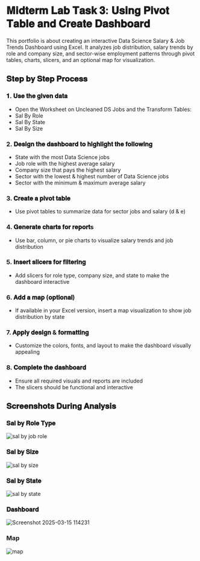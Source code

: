 # 𝐌𝐢𝐝𝐭𝐞𝐫𝐦 𝐋𝐚𝐛 𝐓𝐚𝐬𝐤 𝟑: 𝐔𝐬𝐢𝐧𝐠 𝐏𝐢𝐯𝐨𝐭 𝐓𝐚𝐛𝐥𝐞 𝐚𝐧𝐝 𝐂𝐫𝐞𝐚𝐭𝐞 𝐃𝐚𝐬𝐡𝐛𝐨𝐚𝐫𝐝
This portfolio is about creating an interactive Data Science Salary & Job Trends Dashboard using Excel. It analyzes job distribution, salary trends by role and company size, and sector-wise employment patterns through pivot tables, charts, slicers, and an optional map for visualization.

## 𝐒𝐭𝐞𝐩 𝐛𝐲 𝐒𝐭𝐞𝐩 𝐏𝐫𝐨𝐜𝐞𝐬𝐬

### 𝟏. 𝐔𝐬𝐞 𝐭𝐡𝐞 𝐠𝐢𝐯𝐞𝐧 𝐝𝐚𝐭𝐚
- Open the Worksheet on Uncleaned DS Jobs and the Transform Tables:
- Sal By Role
- Sal By State
- Sal By Size
  
### 2. 𝐃𝐞𝐬𝐢𝐠𝐧 𝐭𝐡𝐞 𝐝𝐚𝐬𝐡𝐛𝐨𝐚𝐫𝐝 𝐭𝐨 𝐡𝐢𝐠𝐡𝐥𝐢𝐠𝐡𝐭 𝐭𝐡𝐞 𝐟𝐨𝐥𝐥𝐨𝐰𝐢𝐧𝐠
- State with the most Data Science jobs
- Job role with the highest average salary
- Company size that pays the highest salary
- Sector with the lowest & highest number of Data Science jobs
- Sector with the minimum & maximum average salary

### 3. 𝐂𝐫𝐞𝐚𝐭𝐞 𝐚 𝐩𝐢𝐯𝐨𝐭 𝐭𝐚𝐛𝐥𝐞
- Use pivot tables to summarize data for sector jobs and salary (d & e)

### 4. 𝐆𝐞𝐧𝐞𝐫𝐚𝐭𝐞 𝐜𝐡𝐚𝐫𝐭𝐬 𝐟𝐨𝐫 𝐫𝐞𝐩𝐨𝐫𝐭s
- Use bar, column, or pie charts to visualize salary trends and job distribution

### 5. 𝐈𝐧𝐬𝐞𝐫𝐭 𝐬𝐥𝐢𝐜𝐞𝐫𝐬 𝐟𝐨𝐫 𝐟𝐢𝐥𝐭𝐞𝐫𝐢𝐧𝐠
- Add slicers for role type, company size, and state to make the dashboard interactive

### 6. 𝐀𝐝𝐝 𝐚 𝐦𝐚𝐩 (𝐨𝐩𝐭𝐢𝐨𝐧𝐚𝐥)
- If available in your Excel version, insert a map visualization to show job distribution by state

### 7. 𝐀𝐩𝐩𝐥𝐲 𝐝𝐞𝐬𝐢𝐠𝐧 & 𝐟𝐨𝐫𝐦𝐚𝐭𝐭𝐢𝐧𝐠
- Customize the colors, fonts, and layout to make the dashboard visually appealing

### 8. 𝐂𝐨𝐦𝐩𝐥𝐞𝐭𝐞 𝐭𝐡𝐞 𝐝𝐚𝐬𝐡𝐛𝐨𝐚𝐫𝐝
- Ensure all required visuals and reports are included
- The slicers should be functional and interactive

## 𝐒𝐜𝐫𝐞𝐞𝐧𝐬𝐡𝐨𝐭𝐬 𝐃𝐮𝐫𝐢𝐧𝐠 𝐀𝐧𝐚𝐥𝐲𝐬𝐢𝐬
### 𝐒𝐚𝐥 𝐛𝐲 𝐑𝐨𝐥𝐞 𝐓𝐲𝐩𝐞
![sal by job role](https://github.com/user-attachments/assets/68767b84-bba2-4817-8d46-eccd4f526a74)

### 𝐒𝐚𝐥 𝐛𝐲 𝐒𝐢𝐳𝐞
![sal by size](https://github.com/user-attachments/assets/4e4a8cdf-8062-4b69-886d-9889fa99262d)

### 𝐒𝐚𝐥 𝐛𝐲 𝐒𝐭𝐚𝐭𝐞
![sal by state](https://github.com/user-attachments/assets/c40362e0-6454-43c5-b2f2-8759e227d8fd)

### 𝐃𝐚𝐬𝐡𝐛𝐨𝐚𝐫𝐝
![Screenshot 2025-03-15 114231](https://github.com/user-attachments/assets/b97deda9-7efc-477c-9789-de8601e9b211)

### Map
![map](https://github.com/user-attachments/assets/318cfc79-380a-47e0-b480-cc370aac2346)









